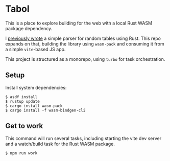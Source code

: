 # Tabol

This is a place to explore building for the web with a local Rust WASM package
dependency.

I [previously wrote](https://github.com/solomonhawk/tabol-rust) a simple parser
for random tables using Rust. This repo expands on that, building the library
using `wasm-pack` and consuming it from a simple `vite`-based JS app.

This project is structured as a monorepo, using `turbo` for task orchestration.

## Setup

Install system dependencies:

    $ asdf install
    $ rustup update
    $ cargo install wasm-pack
    $ cargo install -f wasm-bindgen-cli

## Get to work

This command will run several tasks, including starting the vite dev server and
a watch/build task for the Rust WASM package.

    $ npm run work

